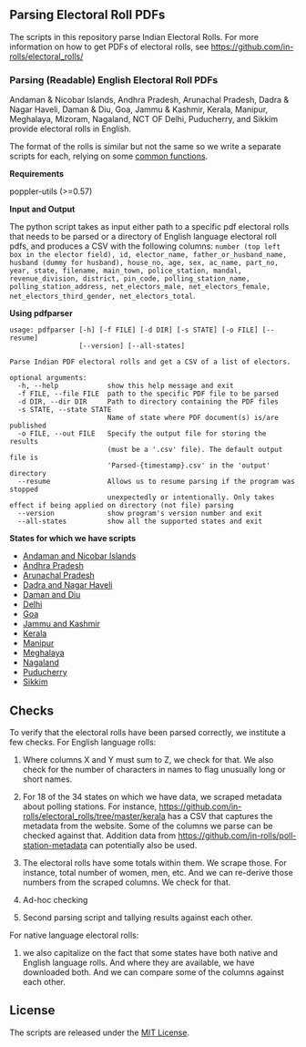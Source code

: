 ## Parsing Electoral Roll PDFs

The scripts in this repository parse Indian Electoral Rolls. For more information on how to get PDFs of electoral rolls, see https://github.com/in-rolls/electoral_rolls/ 

### Parsing (Readable) English Electoral Roll PDFs

Andaman & Nicobar Islands, Andhra Pradesh, Arunachal Pradesh, Dadra & Nagar Haveli, Daman & Diu, Goa, Jammu & Kashmir, Kerala, Manipur, Meghalaya, Mizoram, Nagaland, NCT OF Delhi, Puducherry, and Sikkim provide electoral rolls in English.

The format of the rolls is similar but not the same so we write a separate scripts for each, relying on some [common functions](pdfparser/rolls/base.py).

**Requirements**

poppler-utils (>=0.57)

**Input and Output**

The python script takes as input either path to a specific pdf electoral rolls that needs to be parsed or a directory of English language electoral roll pdfs, and produces a CSV with the following columns: `number (top left box in the elector field), id, elector_name, father_or_husband_name, husband (dummy for husband), house_no, age, sex, ac_name, part_no,  year, state, filename, main_town, police_station, mandal, revenue_division, district, pin_code, polling_station_name, polling_station_address, net_electors_male, net_electors_female, net_electors_third_gender, net_electors_total`. 

**Using pdfparser**

```
usage: pdfparser [-h] [-f FILE] [-d DIR] [-s STATE] [-o FILE] [--resume]
                 [--version] [--all-states]

Parse Indian PDF electoral rolls and get a CSV of a list of electors.

optional arguments:
  -h, --help            show this help message and exit
  -f FILE, --file FILE  path to the specific PDF file to be parsed
  -d DIR, --dir DIR     Path to directory containing the PDF files
  -s STATE, --state STATE
                        Name of state where PDF document(s) is/are published
  -o FILE, --out FILE   Specify the output file for storing the results 
                        (must be a '.csv' file). The default output file is
                        'Parsed-{timestamp}.csv' in the 'output' directory
  --resume              Allows us to resume parsing if the program was stopped
                        unexpectedly or intentionally. Only takes effect if being applied on directory (not file) parsing
  --version             show program's version number and exit
  --all-states          show all the supported states and exit
```

**States for which we have scripts**

* [Andaman and Nicobar Islands](pdfparser/modules/rolls/andaman.py)
* [Andhra Pradesh](pdfparser/modules/rolls/andhra.py)
* [Arunachal Pradesh](pdfparser/modules/rolls/arunachal.py)
* [Dadra and Nagar Haveli](pdfparser/modules/rolls/dadra.py)
* [Daman and Diu](pdfparser/modules/rolls/daman.py)
* [Delhi](pdfparser/modules/rolls/delhi.py)
* [Goa](pdfparser/modules/rolls/goa.py)
* [Jammu and Kashmir](pdfparser/modules/rolls/jk.py)
* [Kerala](pdfparser/modules/rolls/kerala.py)
* [Manipur](pdfparser/modules/rolls/manipur.py)
* [Meghalaya](pdfparser/modules/rolls/meghalaya.py)
* [Nagaland](pdfparser/modules/rolls/nagaland.py)
* [Puducherry](pdfparser/modules/rolls/puducherry.py)
* [Sikkim](pdfparser/modules/rolls/sikkim.py)

## Checks

To verify that the electoral rolls have been parsed correctly, we institute a few checks. For English language rolls:

1. Where columns X and Y must sum to Z, we check for that. We also check for the number of characters in names to flag unusually long or short names.

2. For 18 of the 34 states on which we have data, we scraped metadata about polling stations. For instance, https://github.com/in-rolls/electoral_rolls/tree/master/kerala has a CSV that captures the metadata from the website. Some of the columns we parse can be checked against that. Addition data from https://github.com/in-rolls/poll-station-metadata can potentially also be used.

3. The electoral rolls have some totals within them. We scrape those. For instance, total number of women, men, etc. And we can re-derive those numbers from the scraped columns. We check for that.

4. Ad-hoc checking
 
5. Second parsing script and tallying results against each other.

For native language electoral rolls:

1. we also capitalize on the fact that some states have both native and English language rolls. And where they are available, we have downloaded both. And we can compare some of the columns against each other.

## License

The scripts are released under the [MIT License](https://opensource.org/licenses/MIT).
